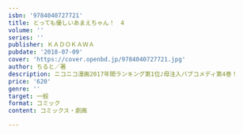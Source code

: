 ```yaml
---
isbn: '9784040727721'
title: とっても優しいあまえちゃん！　4
volume: ''
series: ''
publisher: ＫＡＤＯＫＡＷＡ
pubdate: '2018-07-09'
cover: 'https://cover.openbd.jp/9784040727721.jpg'
author: ちると／著
description: ニコニコ漫画2017年間ランキング第1位♪母注入バブコメディ第4巻！
price: '620'
genre: ''
target: 一般
format: コミック
content: コミックス・劇画

---
```


